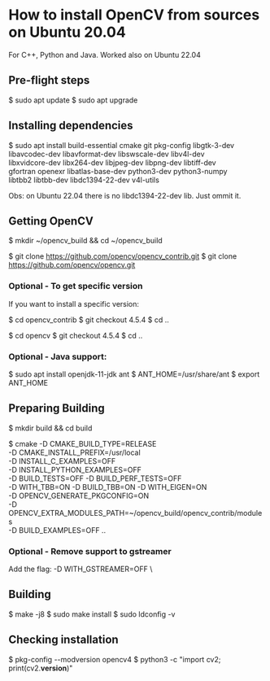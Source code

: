 # How to install OpenCV from sources on Ubuntu 20.04

For C++, Python and Java. Worked also on Ubuntu 22.04

## Pre-flight steps

$ sudo apt update
$ sudo apt upgrade

## Installing dependencies

$ sudo apt install build-essential cmake git pkg-config libgtk-3-dev \
    libavcodec-dev libavformat-dev libswscale-dev libv4l-dev \
    libxvidcore-dev libx264-dev libjpeg-dev libpng-dev libtiff-dev \
    gfortran openexr libatlas-base-dev python3-dev python3-numpy \
    libtbb2 libtbb-dev libdc1394-22-dev v4l-utils

Obs: on Ubuntu 22.04 there is no libdc1394-22-dev lib. Just ommit it.

## Getting OpenCV

$ mkdir ~/opencv_build && cd ~/opencv_build

$ git clone https://github.com/opencv/opencv_contrib.git
$ git clone https://github.com/opencv/opencv.git

### Optional - To get specific version

If you want to install a specific version:

$ cd opencv_contrib
$ git checkout 4.5.4
$ cd ..

$ cd opencv
$ git checkout 4.5.4
$ cd ..

### Optional - Java support:

$ sudo apt install openjdk-11-jdk ant
$ ANT_HOME=/usr/share/ant
$ export ANT_HOME

## Preparing Building 

$ mkdir build && cd build

$ cmake -D CMAKE_BUILD_TYPE=RELEASE \
    -D CMAKE_INSTALL_PREFIX=/usr/local \
    -D INSTALL_C_EXAMPLES=OFF \
    -D INSTALL_PYTHON_EXAMPLES=OFF \
    -D BUILD_TESTS=OFF -D BUILD_PERF_TESTS=OFF \
    -D WITH_TBB=ON -D BUILD_TBB=ON -D WITH_EIGEN=ON \
    -D OPENCV_GENERATE_PKGCONFIG=ON \
    -D OPENCV_EXTRA_MODULES_PATH=~/opencv_build/opencv_contrib/modules \
    -D BUILD_EXAMPLES=OFF ..

### Optional - Remove support to gstreamer

Add the flag: -D WITH_GSTREAMER=OFF \

## Building    

$ make -j8
$ sudo make install
$ sudo ldconfig -v

## Checking installation

$ pkg-config --modversion opencv4
$ python3 -c "import cv2; print(cv2.__version__)"
